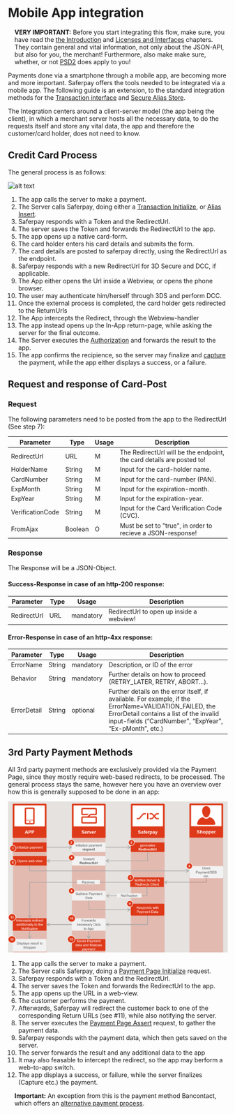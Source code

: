 # Mobile App integration

<div class="warning" style="min-height: 75px;">
  <span class="glyphicon glyphicon-exclamation-sign" style="color: rgb(240, 169, 43);font-size: 55px;float: left;height: 75px;margin-right: 15px;margin-top: 0px;"></span>
  <p><strong>VERY IMPORTANT:</strong> Before you start integrating this flow, make sure, you have read the <a target="_blank" href="index.html">the Introduction</a> and <a target="_blank" href="interfaces.html">Licenses and Interfaces</a> chapters. They contain general and vital information, not only about the JSON-API, but also for you, the merchant! Furthermore, also make make sure, whether, or not <a href="psd2.html">PSD2</a> does apply to you!</p>
</div>

Payments done via a smartphone through a mobile app, are becoming more and more important.
Saferpay offers the tools needed to be integrated via a mobile app.
The following guide is an extension, to the standard integration methods for the [Transaction interface](https://saferpay.github.io/sndbx/Integration_trx.html) and [Secure Alias Store](https://saferpay.github.io/sndbx/scd.html#scd-sa).

The Integration centers around a client-server model (the app being the client), in which a merchant server hosts all the necessary data, to do the requests itself and store any vital data, the app and therefore the customer/card holder, does not need to know.


## <a name="mobile-cardprocess"></a>Credit Card Process

The general process is as follows:

![alt text](https://raw.githubusercontent.com/saferpay/sndbx/master/images/App-Integration2.png "App-Integration Process")

1. The app calls the server to make a payment.
2. The Server calls Saferpay, doing either a [Transaction Initialize](https://saferpay.github.io/jsonapi/index.html#Payment_v1_Transaction_Initialize), or [Alias Insert](https://saferpay.github.io/jsonapi/index.html#Payment_v1_Transaction_Initialize).
3. Saferpay responds with a Token and the RedirectUrl.
4. The server saves the Token and forwards the RedirectUrl to the app.
5. The app opens up a native card-form.
6. The card holder enters his card details and submits the form.
7. The card details are posted to saferpay directly, using the RedirectUrl as the endpoint.
8. Saferpay responds with a new RedirectUrl for 3D Secure and DCC, if applicable.
9. The App either opens the Url inside a Webview, or opens the phone browser. 
10. The user may authenticate him/herself through 3DS and perform DCC.
11. Once the external process is completed, the card holder gets redirected to the ReturnUrls
12. The App intercepts the Redirect, through the Webview-handler 
13. The app instead opens up the In-App return-page, while asking the server for the final outcome.
14. The Server executes the [Authorization](https://saferpay.github.io/jsonapi/index.html#Payment_v1_Transaction_Authorize) and forwards the result to the app.
15. The app confirms the recipience, so the server may finalize and [capture](https://saferpay.github.io/jsonapi/index.html#Payment_v1_Transaction_Capture) the payment, while the app either displays a success, or a failure.



## Request and response of Card-Post

### Request
The following parameters need to be posted from the app to the RedirectUrl (See step 7):

<table class="table table-striped table-hover">
  <thead>
    <tr>
      <th>Parameter</th>
      <th class="text-center">Type</th>
      <th class="text-center">Usage</th>
      <th class="text-center">Description</th>
    </tr>
  </thead>
  <tbody>
    <tr>
      <td style="width: 15%;">RedirectUrl</td>
      <td class="text-center" style="width: 10%;">URL</span></td>
      <td class="text-center" style="width: 10%;">M</span></td>
      <td>The RedirectUrl will be the endpoint, the card details are posted to!</span></td>     
    </tr>
    <tr>
      <td style="width: 15%;">HolderName</td>
      <td class="text-center" style="width: 10%;">String</span></td>
      <td class="text-center" style="width: 10%;">M</span></td>
      <td>Input for the card-holder name.</span></td>     
    </tr>
    <tr>
      <td style="width: 15%;">CardNumber</td>
      <td class="text-center" style="width: 10%;">String</span></td>
      <td class="text-center" style="width: 10%;">M</span></td>
      <td>Input for the card-number (PAN).</span></td>     
    </tr>
    <tr>
      <td style="width: 15%;">ExpMonth</td>
      <td class="text-center" style="width: 10%;">String</span></td>
      <td class="text-center" style="width: 10%;">M</span></td>
      <td>Input for the expiration-month.</span></td>     
    </tr>
    <tr>
      <td style="width: 15%;">ExpYear</td>
      <td class="text-center" style="width: 10%;">String</span></td>
      <td class="text-center" style="width: 10%;">M</span></td>
      <td>Input for the expiration-year.</span></td>     
    </tr>
    <tr>
      <td style="width: 15%;">VerificationCode</td>
      <td class="text-center" style="width: 10%;">String</span></td>
      <td class="text-center" style="width: 10%;">M</span></td>
      <td>Input for the Card Verification Code (CVC).</span></td>     
    </tr>
    <tr>
      <td style="width: 15%;">FromAjax</td>
      <td class="text-center" style="width: 10%;">Boolean</span></td>
      <td class="text-center" style="width: 10%;">O</span></td>
      <td>Must be set to "true", in order to recieve a JSON-response!</span></td>     
    </tr>
  </tbody>
</table>

### Response
The Response will be a JSON-Object.

#### Success-Response in case of an http-200 response:

<table class="table table-striped table-hover">
  <thead>
    <tr>
      <th>Parameter</th>
      <th class="text-center">Type</th>
      <th class="text-center">Usage</th>
      <th class="text-center">Description</th>
    </tr>
  </thead>
  <tbody>
    <tr>
      <td style="width: 15%;">RedirectUrl</td>
      <td class="text-center" style="width: 10%;">URL</span></td>
      <td class="text-center" style="width: 10%;">mandatory</span></td>
      <td>RedirectUrl to open up inside a webview!</span></td>     
    </tr>
  </tbody>
</table>

#### Error-Response in case of an http-4xx response:

<table class="table table-striped table-hover">
  <thead>
    <tr>
      <th>Parameter</th>
      <th class="text-center">Type</th>
      <th class="text-center">Usage</th>
      <th class="text-center">Description</th>
    </tr>
  </thead>
  <tbody>
    <tr>
      <td style="width: 15%;">ErrorName</td>
      <td class="text-center" style="width: 10%;">String</span></td>
      <td class="text-center" style="width: 10%;">mandatory</span></td>
      <td>Description, or ID of the error</span></td>     
    </tr>
    <tr>
      <td style="width: 15%;">Behavior</td>
      <td class="text-center" style="width: 10%;">String</span></td>
      <td class="text-center" style="width: 10%;">mandatory</span></td>
      <td>Further details on how to proceed (RETRY_LATER, RETRY, ABORT...).</span></td>     
    </tr>
    <tr>
      <td style="width: 15%;">ErrorDetail</td>
      <td class="text-center" style="width: 10%;">String</span></td>
      <td class="text-center" style="width: 10%;">optional</span></td>
      <td>Further details on the error itself, if available. For example, if the ErrorName=VALIDATION_FAILED, the ErrorDetail contains a list of the invalid input-fields (“CardNumber”, “ExpYear”, “Ex-pMonth”, etc.)</span></td>     
    </tr>
  </tbody>
</table>

## <a name="mobile-alterprocess"></a> 3rd Party Payment Methods

All 3rd party payment methods are exclusively provided via the <a hre="Integration_PP.html">Payment Page</a>, since they mostly require web-based redirects, to be processed.
The general process stays the same, however here you have an overview over how this is generally supposed to be done in an app:

![alt text](https://raw.githubusercontent.com/saferpay/sndbx/master/images/mobile_3rd_party.png "App-Integration Process")

1. The app calls the server to make a payment.
2. The Server calls Saferpay, doing a [Payment Page Initialize](https://saferpay.github.io/jsonapi/index.html#Payment_v1_PaymentPage_Initialize) request.
3. Saferpay responds with a Token and the RedirectUrl.
4. The server saves the Token and forwards the RedirectUrl to the app.
5. The app opens up the URL in a web-view.
6. The customer performs the payment.
7. Afterwards, Saferpay will redirect the customer back to one of the corresponding Return URLs (see #11), while also notifying the server.
8. The server executes the [Payment Page Assert](https://saferpay.github.io/jsonapi/index.html#Payment_v1_PaymentPage_Assert) request, to gather the payment data.
9. Saferpay responds with the payment data, which then gets saved on the server.
10. The server forwards the result and any additional data to the app
11. It may also feasable to intercept the redirect, so the app may berform a web-to-app switch.
12. The app displays a success, or failure, while the server finalizes (Capture etc.) the payment.


<div class="info" style="min-height: 75px;">
  <span class="glyphicon glyphicon-info-sign" style="color: rgb(110, 199, 215);font-size: 55px;height: 75px;float: left;margin-right: 15px;margin-top: 0px;"></span>
  <p>
    <strong>Important:</strong> An exception from this is the payment method Bancontact, which offers an <a href="bancontact.html#bancontact-directmode">alternative payment process</a>.
  </p>
</div>
